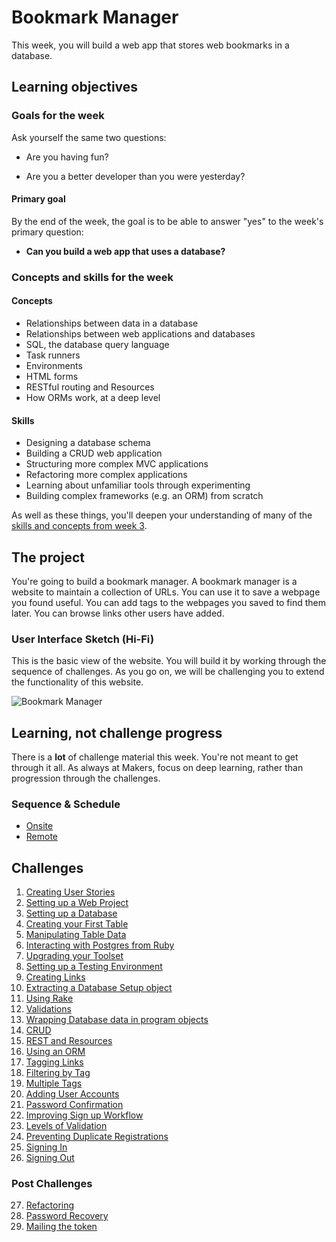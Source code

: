 # Bookmark Manager

This week, you will build a web app that stores web bookmarks in a database.

## Learning objectives

### Goals for the week

Ask yourself the same two questions:

- Are you having fun?

- Are you a better developer than you were yesterday?

#### Primary goal

By the end of the week, the goal is to be able to answer "yes" to the week's primary question:

- **Can you build a web app that uses a database?**

### Concepts and skills for the week

#### Concepts

- Relationships between data in a database
- Relationships between web applications and databases
- SQL, the database query language
- Task runners
- Environments
- HTML forms
- RESTful routing and Resources
- How ORMs work, at a deep level

#### Skills

- Designing a database schema
- Building a CRUD web application
- Structuring more complex MVC applications
- Refactoring more complex applications
- Learning about unfamiliar tools through experimenting
- Building complex frameworks (e.g. an ORM) from scratch

As well as these things, you'll deepen your understanding of many of the [skills and concepts from week 3](https://github.com/makersacademy/course/tree/master/intro_to_the_web).

## The project

You're going to build a bookmark manager.  A bookmark manager is a website to maintain a collection of URLs. You can use it to save a webpage you found useful. You can add tags to the webpages you saved to find them later. You can browse links other users have added.

### User Interface Sketch (Hi-Fi)

This is the basic view of the website. You will build it by working through the sequence of challenges. As you go on, we will be challenging you to extend the functionality of this website.

![](https://dchtm6r471mui.cloudfront.net/hackpad.com_jubMxdBrjni_p.52567_1380279073159_Screen%20Shot%202013-09-27%20at%2011.06.12.png "Bookmark Manager")

## Learning, not challenge progress

There is a **lot** of challenge material this week. You're not meant to get through it all.  As always at Makers, focus on deep learning, rather than progression through the challenges.

### Sequence & Schedule
* [Onsite](../sequence/onsite/week04.md)
* [Remote](../sequence/remote/week04.md)

## Challenges

 1. [Creating User Stories](01_creating_user_stories.md)
 2. [Setting up a Web Project](02_setting_up_a_web_project.md)
 3. [Setting up a Database](03_setting_up_a_database.md)
 4. [Creating your First Table](04_creating_your_first_table.md)
 5. [Manipulating Table Data](05_manipulating_table_data.md)
 6. [Interacting with Postgres from Ruby](06_interacting_with_postgres_from_ruby.md)
 7. [Upgrading your Toolset](07_upgrading_your_toolset.md)
 8. [Setting up a Testing Environment](08_setting_up_a_testing_environment.md)
 9. [Creating Links](09_creating_links.md)
 10. [Extracting a Database Setup object](10_extracting_a_database_setup_object.md)
 11. [Using Rake](11_using_rake.md)
 12. [Validations](12_validations.md)
 13. [Wrapping Database data in program objects](13_wrapping_database_data_in_program_objects.md)
 14. [CRUD](14_crud.md)
 15. [REST and Resources](15_rest.md)
 16. [Using an ORM](16_using_an_orm.md)
 17. [Tagging Links](17_tagging_links.md)
 18. [Filtering by Tag](18_filtering_by_tag.md)
 19. [Multiple Tags](19_multiple_tags.md)
 20. [Adding User Accounts](20_adding_user_accounts.md)
 21. [Password Confirmation](21_password_confirmation.md)
 22. [Improving Sign up Workflow](22_improving_sign_up_workflow.md)
 23. [Levels of Validation](23_levels_of_validation.md)
 24. [Preventing Duplicate Registrations](24_preventing_duplicate_registrations.md)
 25. [Signing In](25_signing_in.md)
 26. [Signing Out](26_signing_out.md)

 ### Post Challenges

 27. [Refactoring](27_refactoring.md)
 28. [Password Recovery](28_password_recovery.md)
 29. [Mailing the token](29_mailing_the_token.md)

